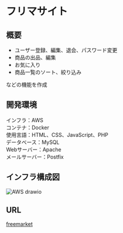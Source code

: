 # フリマサイト

## 概要
- ユーザー登録、編集、退会、パスワード変更  
- 商品の出品、編集  
- お気に入り  
- 商品一覧のソート、絞り込み  

などの機能を作成

## 開発環境
インフラ：AWS  
コンテナ：Docker  
使用言語：HTML、CSS、JavaScript、PHP  
データベース：MySQL  
Webサーバー：Apache  
メールサーバー：Postfix  

## インフラ構成図
![AWS drawio](https://user-images.githubusercontent.com/39856555/178670936-4c57eab1-b641-4830-98fc-73d08dd244ba.svg)

## URL
[freemarket](https://my-portfolio.fun/freemarket)